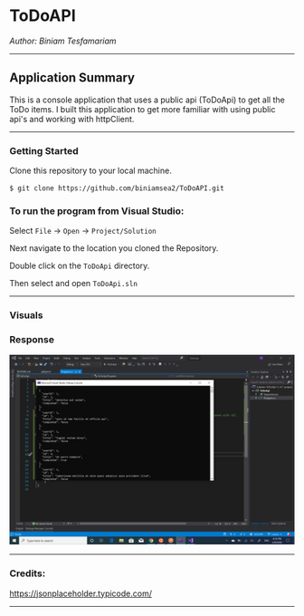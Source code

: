 # ToDoAPI

*Author: Biniam Tesfamariam*  

---

## Application Summary
This is a console application that uses a public api (ToDoApi) to get all the ToDo items. I built this application to get more familiar with using public api's and working with httpClient.  

---

### Getting Started
Clone this repository to your local machine.

```
$ git clone https://github.com/biniamsea2/ToDoAPI.git
```

### To run the program from Visual Studio:
Select ```File``` -> ```Open``` -> ```Project/Solution```

Next navigate to the location you cloned the Repository.

Double click on the ```ToDoApi``` directory.

Then select and open ```ToDoApi.sln```

---

### Visuals

### Response
![Image 1](https://github.com/biniamsea2/ToDoAPI/blob/master/Screenshot%20(107).png)

---

### Credits:  
https://jsonplaceholder.typicode.com/

------------------------------
